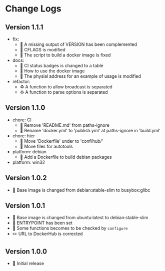 # Change Logs

## Version 1.1.1

- fix: 
  - :whale: A missing output of VERSION has been complemented
  - :whale: CFLAGS is modified
  - :whale: The script to build a docker image is fixed
- docs:
  - :memo: CI status badges is changed to a table
  - :memo: How to use the docker image
  - :memo: The physial address for an example of usage is modified
- refactor:
  - :recycle: A function to allow broadcast is separated
  - :recycle: A function to parse options is separated

## Version 1.1.0

- chore: CI
  - :green_heart: Remove 'README.md' from paths-ignore
  - :green_heart: Rename 'docker.yml' to 'publish.yml' at paths-ignore in 'build.yml'
- chore: hier
  - :truck: Move 'Dockerfile' under to 'conf/hub/'
  - :truck: Move files for autotools
- platform: debian
  - :penguin: Add a Dockerfile to build debian packages
- platform: win32

## Version 1.0.2

- :whale: Base image is changed from debian:stable-slim to busybox:glibc

## Version 1.0.1

- :whale: Base image is changed from ubuntu:latest to debian:stable-slim
- :whale: ENTRYPOINT has been set
- :wrench: Some functions becomes to be checked by `configure`
- :pencil2: URL to DockerHub is corrected

## Version 1.0.0

- :tada: Initial release
